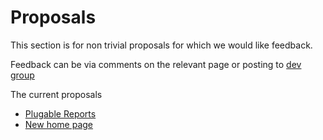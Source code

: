 # Proposals

This section is for non trivial proposals for which we would like feedback.

Feedback can be via comments on the relevant page or posting to [dev group](http://groups.google.com/group/zaproxy-develop)

The current proposals
  * [Plugable Reports](ProposalPlugableReports)
  * [New home page](NewHomePage)